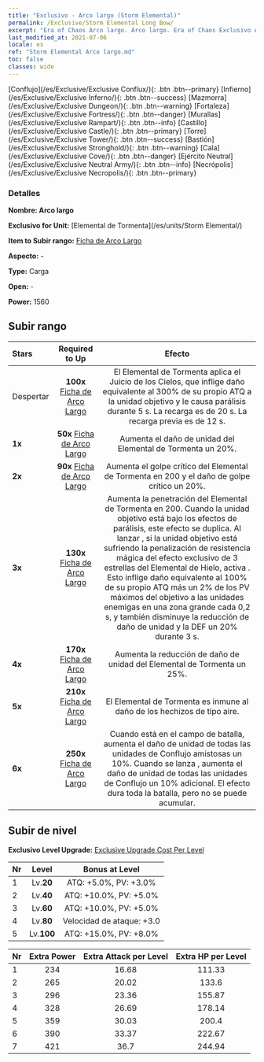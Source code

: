 ```yaml
---
title: "Exclusivo - Arco largo (Storm Elemental)"
permalink: /Exclusive/Storm Elemental Long Bow/
excerpt: "Era of Chaos Arco largo. Arco largo. Era of Chaos Exclusivo Arco largo. Elemental de Tormenta Exclusivo."
last_modified_at: 2021-07-06
locale: es
ref: "Storm Elemental Arco largo.md"
toc: false
classes: wide
---
```

 [Conflujo](/es/Exclusive/Exclusive Conflux/){: .btn .btn--primary} [Infierno](/es/Exclusive/Exclusive Inferno/){: .btn .btn--success} [Mazmorra](/es/Exclusive/Exclusive Dungeon/){: .btn .btn--warning} [Fortaleza](/es/Exclusive/Exclusive Fortress/){: .btn .btn--danger} [Murallas](/es/Exclusive/Exclusive Rampart/){: .btn .btn--info} [Castillo](/es/Exclusive/Exclusive Castle/){: .btn .btn--primary} [Torre](/es/Exclusive/Exclusive Tower/){: .btn .btn--success} [Bastión](/es/Exclusive/Exclusive Stronghold/){: .btn .btn--warning} [Cala](/es/Exclusive/Exclusive Cove/){: .btn .btn--danger} [Ejército Neutral](/es/Exclusive/Exclusive Neutral Army/){: .btn .btn--info} [Necrópolis](/es/Exclusive/Exclusive Necropolis/){: .btn .btn--primary} 

### Detalles
 **Nombre: Arco largo** 

 **Exclusivo for Unit:** [Elemental de Tormenta](/es/units/Storm Elemental/) 

 **Item to Subir rango:** [Ficha de Arco Largo](/ItemsES/con_914/)

 **Aspecto:** -

 **Type:** Carga

 **Open:** -

 **Power:** 1560

## Subir rango

  |     Stars    |  Required to Up | Efecto |
  |:-------------|:---------------:|:---------------:|
  |  Despertar  | **100x** [Ficha de Arco Largo](/ItemsES/con_914/) | <Fuerza de la Naturaleza> El Elemental de Tormenta aplica el Juicio de los Cielos, que inflige daño equivalente al 300% de su propio ATQ a la unidad objetivo y le causa parálisis durante 5 s. La recarga es de 20 s. La recarga previa es de 12 s. |
  | **1x** <i class="fas fa-star"/> | **50x** [Ficha de Arco Largo](/ItemsES/con_914/) | Aumenta el daño de unidad del Elemental de Tormenta un 20%. |
  | **2x** <i class="fas fa-star"/> | **90x** [Ficha de Arco Largo](/ItemsES/con_914/) | Aumenta el golpe crítico del Elemental de Tormenta en 200 y el daño de golpe crítico un 20%. |
  | **3x** <i class="fas fa-star"/> | **130x** [Ficha de Arco Largo](/ItemsES/con_914/) | Aumenta la penetración del Elemental de Tormenta en 200. Cuando la unidad objetivo está bajo los efectos de parálisis, este efecto se duplica. Al lanzar <Fuerza de la Naturaleza>, si la unidad objetivo está sufriendo la penalización de resistencia mágica del efecto exclusivo de 3 estrellas del Elemental de Hielo, activa <Furia Elemental>. Esto inflige daño equivalente al 100% de su propio ATQ más un 2% de los PV máximos del objetivo a las unidades enemigas en una zona grande cada 0,2 s, y también disminuye la reducción de daño de unidad y la DEF un 20% durante 3 s. |
  | **4x** <i class="fas fa-star"/> | **170x** [Ficha de Arco Largo](/ItemsES/con_914/) | Aumenta la reducción de daño de unidad del Elemental de Tormenta un 25%. |
  | **5x** <i class="fas fa-star"/> | **210x** [Ficha de Arco Largo](/ItemsES/con_914/) | El Elemental de Tormenta es inmune al daño de los hechizos de tipo aire. |
  | **6x** <i class="fas fa-star"/> | **250x** [Ficha de Arco Largo](/ItemsES/con_914/) | <Resonancia Elemental> Cuando está en el campo de batalla, aumenta el daño de unidad de todas las unidades de Conflujo amistosas un 10%. Cuando se lanza <Fuerza de la Naturaleza>, aumenta el daño de unidad de todas las unidades de Conflujo un 10% adicional. El efecto dura toda la batalla, pero no se puede acumular. |


## Subir de nivel
 **Exclusivo Level Upgrade:** [Exclusive Upgrade Cost Per Level](/Exclusive/ExclusiveUpgradeCostPerLevel/)

  |  Nr  |   Level  | Bonus at Level |
  |:-----|:--------:|:--------------:|
  | 1 | Lv.**20** | ATQ: +5.0%, PV: +3.0% |
  | 2 | Lv.**40** | ATQ: +10.0%, PV: +5.0% |
  | 3 | Lv.**60** | ATQ: +10.0%, PV: +5.0% |
  | 4 | Lv.**80** | Velocidad de ataque: +3.0 |
  | 5 | Lv.**100** | ATQ: +15.0%, PV: +8.0% |


  |  Nr  |  Extra Power | Extra Attack per Level | Extra HP per Level |
  |:-----|:--------:|:--------:|:--------:|
  | 1 | 234 | 16.68 | 111.33 |
  | 2 | 265 | 20.02 | 133.6 |
  | 3 | 296 | 23.36 | 155.87 |
  | 4 | 328 | 26.69 | 178.14 |
  | 5 | 359 | 30.03 | 200.4 |
  | 6 | 390 | 33.37 | 222.67 |
  | 7 | 421 | 36.7 | 244.94 |


